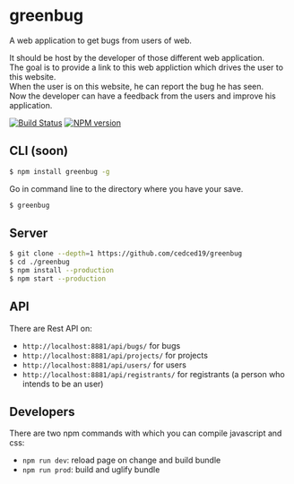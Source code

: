 # greenbug
A web application to get bugs from users of web.

It should be host by the developer of those different web application.  
The goal is to provide a link to this web appliction which drives the user to this website.  
When the user is on this website, he can report the bug he has seen.   
Now the developer can have a feedback from the users and improve his application.  

[![Build Status](https://travis-ci.org/cedced19/greenbug.svg)](https://travis-ci.org/cedced19/greenbug)
[![NPM version](https://badge.fury.io/js/greenbug.svg)](http://badge.fury.io/js/greenbug)

## CLI (soon)

```bash
$ npm install greenbug -g
```

Go in command line to the directory where you have your save.

```bash
$ greenbug
```

## Server

```bash
$ git clone --depth=1 https://github.com/cedced19/greenbug
$ cd ./greenbug
$ npm install --production
$ npm start --production
```

## API

There are Rest API on:
* `http://localhost:8881/api/bugs/` for bugs
* `http://localhost:8881/api/projects/` for projects
* `http://localhost:8881/api/users/` for users
* `http://localhost:8881/api/registrants/` for registrants (a person who intends to be an user)

## Developers

There are two npm commands with which you can compile javascript and css:
* `npm run dev`: reload page on change and build bundle
* `npm run prod`: build and uglify bundle
